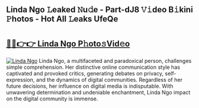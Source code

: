 ## Linda Ngo 𝙻eaked 𝙽u𝚍e - Part-dJ8 𝚅𝚒deo B𝚒kini 𝙿hotos - Hot All 𝙻eaks UfeQe

# <h2><a href="http://ld5122.urlbe.top/?page=Linda+Ngo">🔗🔗👉👉 Linda Ngo P𝚑oto𝚜Vid𝚎o</a></h2>

[![Linda Ngo](https://i.imgur.com/eBuTRDB.gif)](http://ld5122.urlbe.top/?page=Linda+Ngo)
Linda Ngo, a multifaceted and paradoxical person, challenges simple comprehension. Her distinctive online communication style has captivated and provoked critics, generating debates on privacy, self-expression, and the dynamics of digital communities. Regardless of her future decisions, her influence on digital media is indisputable. With unwavering determination and undeniable enchantment, Linda Ngo impact on the digital community is immense.
